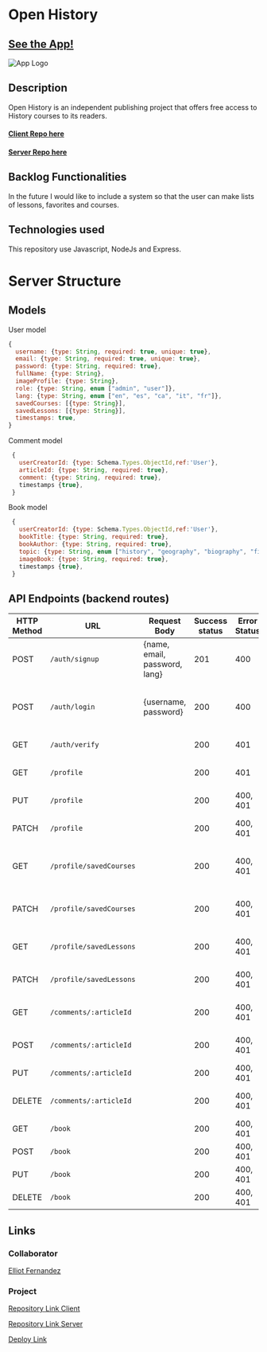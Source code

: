# Open History

## [See the App!](https://open-history.netlify.app/en/homepage)

![App Logo](https://media.elliotfern.com/img/openhistory.png)

## Description

Open History is an independent publishing project that offers free access to History courses to its readers.

#### [Client Repo here](https://github.com/elliotfern/open-history-client)

#### [Server Repo here](https://github.com/elliotfern/open-history-server)

## Backlog Functionalities

In the future I would like to include a system so that the user can make lists of lessons, favorites and courses.

## Technologies used

This repository use Javascript, NodeJs and Express.

# Server Structure

## Models

User model

```javascript
{
  username: {type: String, required: true, unique: true},
  email: {type: String, required: true, unique: true},
  password: {type: String, required: true},
  fullName: {type: String},
  imageProfile: {type: String},
  role: {type: String, enum ["admin", "user"]},
  lang: {type: String, enum ["en", "es", "ca", "it", "fr"]},
  savedCourses: [{type: String}],
  savedLessons: [{type: String}],
  timestamps: true,
}
```

Comment model

```javascript
 {
   userCreatorId: {type: Schema.Types.ObjectId,ref:'User'},
   articleId: {type: String, required: true},
   comment: {type: String, required: true},
   timestamps {true},
 }
```

Book model

```javascript
 {
   userCreatorId: {type: Schema.Types.ObjectId,ref:'User'},
   bookTitle: {type: String, required: true},
   bookAuthor: {type: String, required: true},
   topic: {type: String, enum ["history", "geography", "biography", "fiction"]},
   imageBook: {type: String, required: true},
   timestamps {true},
 }
```

## API Endpoints (backend routes)

| HTTP Method | URL                     | Request Body                  | Success status | Error Status | Description                                    |
| ----------- | ----------------------- | ----------------------------- | -------------- | ------------ | ---------------------------------------------- |
| POST        | `/auth/signup`          | {name, email, password, lang} | 201            | 400          | Registers the user in the Database             |
| POST        | `/auth/login`           | {username, password}          | 200            | 400          | Validates credentials, creates and sends Token |
| GET         | `/auth/verify`          |                               | 200            | 401          | Verifies the user Token                        |
| GET         | `/profile`              |                               | 200            | 401          | Sends user profile details                     |
| PUT         | `/profile`              |                               | 200            | 400, 401     | Edits the user profile                         |
| PATCH       | `/profile`              |                               | 200            | 400, 401     | Edits the user profile photo                   |
| GET         | `/profile/savedCourses` |                               | 200            | 400, 401     | Show all saved courses of user                 |
| PATCH       | `/profile/savedCourses` |                               | 200            | 400, 401     | Edits the saved courses of user                |
| GET         | `/profile/savedLessons` |                               | 200            | 400, 401     | Show all saved lessons                         |
| PATCH       | `/profile/savedLessons` |                               | 200            | 400, 401     | Edits all saved lessons                        |
| GET         | `/comments/:articleId`  |                               | 200            | 400, 401     | Show all comments by articleID                 |
| POST        | `/comments/:articleId`  |                               | 200            | 400, 401     | Create a new comment                           |
| PUT         | `/comments/:articleId`  |                               | 200            | 400, 401     | Edits a comment                                |
| DELETE      | `/comments/:articleId`  |                               | 200            | 400, 401     | Remove a comment lessons                       |
| GET         | `/book`                 |                               | 200            | 400, 401     | View a list of books                           |
| POST        | `/book`                 |                               | 200            | 400, 401     | Create a new book                              |
| PUT         | `/book`                 |                               | 200            | 400, 401     | Edits a book                                   |
| DELETE      | `/book`                 |                               | 200            | 400, 401     | Remove a book                                  |

## Links

### Collaborator

[Elliot Fernandez](https://elliotfern.com)

### Project

[Repository Link Client](https://github.com/elliotfern/open-history-client)

[Repository Link Server ](https://github.com/elliotfern/open-history-server)

[Deploy Link](https://elliotfern.com)
